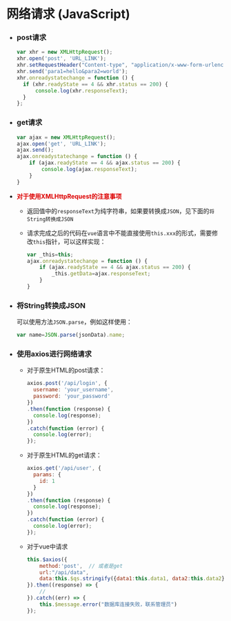 # 网络请求 (JavaScript)

- ### post请求

  ```javascript
  var xhr = new XMLHttpRequest();
  xhr.open('post', 'URL_LINK');
  xhr.setRequestHeader("Content-type", "application/x-www-form-urlencoded");
  xhr.send('para1=hello&para2=world');
  xhr.onreadystatechange = function () {
    if (xhr.readyState == 4 && xhr.status == 200) {
        console.log(xhr.responseText);
    }
  };
  ```

- ### get请求

  ```javascript
  var ajax = new XMLHttpRequest();
  ajax.open('get', 'URL_LINK');
  ajax.send();
  ajax.onreadystatechange = function () {
      if (ajax.readyState == 4 && ajax.status == 200) {
          console.log(ajax.responseText);
      }
  }
  ```

- **<font color="#dd000">对于使用XMLHttpRequest的注意事项</font>**

  - 返回值中的`responseText`为纯字符串，如果要转换成`JSON`，见下面的`将String转换成JSON`

  - 请求完成之后的代码在`vue`语言中不能直接使用`this.xxx`的形式，需要修改`this`指针，可以这样实现：

    ```javascript
    var _this=this;
    ajax.onreadystatechange = function () {
        if (ajax.readyState == 4 && ajax.status == 200) {
            _this.getData=ajax.responseText;
        }
    }
    ```

- ### 将String转换成JSON

  可以使用方法`JSON.parse`，例如这样使用：

  ```javascript
  var name=JSON.parse(jsonData).name;
  ```


- ### 使用axios进行网络请求

  - 对于原生HTML的post请求：

    ```js
    axios.post('/api/login', {
      username: 'your_username',
      password: 'your_password'
    })
    .then(function (response) {
      console.log(response);
    })
    .catch(function (error) {
      console.log(error);
    });
    ```

  - 对于原生HTML的get请求：

    ```js
    axios.get('/api/user', {
      params: {
        id: 1
      }
    })
    .then(function (response) {
      console.log(response);
    })
    .catch(function (error) {
      console.log(error);
    });
    ```

  - 对于vue中请求

    ```js
    this.$axios({
        method:'post',	// 或者是get
        url:"/api/data",
        data:this.$qs.stringify({data1:this.data1, data2:this.data2}),	// 没有参数可以不填写
    }).then((response) => {
        // 
    }).catch((err) => {
        this.$message.error("数据库连接失败，联系管理员")
    });
    ```

    
